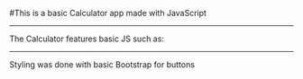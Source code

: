 #This is a basic Calculator app made with JavaScript
***
The Calculator features basic JS such as: 


---
Styling was done with basic Bootstrap for buttons 
